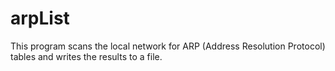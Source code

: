# arpList
 This program scans the local network for ARP (Address Resolution Protocol) tables and writes the results to a file.
